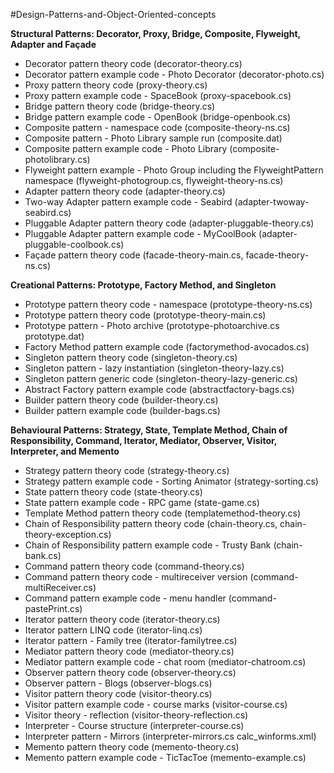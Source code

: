 #Design-Patterns-and-Object-Oriented-concepts

**Structural Patterns: Decorator, Proxy, Bridge, Composite, Flyweight, Adapter and Façade**
* Decorator pattern theory code (decorator-theory.cs) 
* Decorator pattern example code - Photo Decorator (decorator-photo.cs)
* Proxy pattern theory code (proxy-theory.cs) 
* Proxy pattern example code - SpaceBook (proxy-spacebook.cs) 
* Bridge pattern theory code (bridge-theory.cs) 
* Bridge pattern example code - OpenBook (bridge-openbook.cs)
* Composite pattern - namespace code (composite-theory-ns.cs) 
* Composite pattern - Photo Library sample run (composite.dat) 
* Composite pattern example code - Photo Library (composite-photolibrary.cs) 
* Flyweight pattern example - Photo Group including the FlyweightPattern namespace (flyweight-photogroup.cs, flyweight-theory-ns.cs)
* Adapter pattern theory code (adapter-theory.cs) 
* Two-way Adapter pattern example code - Seabird (adapter-twoway-seabird.cs) 
* Pluggable Adapter pattern theory code (adapter-pluggable-theory.cs) 
* Pluggable Adapter pattern example code - MyCoolBook (adapter-pluggable-coolbook.cs) 
* Façade pattern theory code (facade-theory-main.cs, facade-theory-ns.cs)

**Creational Patterns: Prototype, Factory Method, and Singleton**
* Prototype pattern theory code - namespace (prototype-theory-ns.cs) 
* Prototype pattern theory code (prototype-theory-main.cs) 
* Prototype pattern - Photo archive (prototype-photoarchive.cs  prototype.dat)
* Factory Method pattern example code (factorymethod-avocados.cs) 
* Singleton pattern theory code (singleton-theory.cs) 
* Singleton pattern - lazy instantiation (singleton-theory-lazy.cs) 
* Singleton pattern generic code (singleton-theory-lazy-generic.cs)
* Abstract Factory pattern example code (abstractfactory-bags.cs) 
* Builder pattern theory code (builder-theory.cs) 
* Builder pattern example code (builder-bags.cs)

**Behavioural Patterns: Strategy, State, Template Method, Chain of Responsibility, Command, Iterator, Mediator, Observer, Visitor, Interpreter, and Memento**
* Strategy pattern theory code (strategy-theory.cs) 
* Strategy pattern example code - Sorting Animator (strategy-sorting.cs) 
* State pattern theory code (state-theory.cs) 
* State pattern example code - RPC game (state-game.cs) 
* Template Method pattern theory code (templatemethod-theory.cs)
* Chain of Responsibility pattern theory code (chain-theory.cs, chain-theory-exception.cs) 
* Chain of Responsibility pattern example code - Trusty Bank (chain-bank.cs) 
* Command pattern theory code (command-theory.cs) 
* Command pattern theory code - multireceiver version (command-multiReceiver.cs) 
* Command pattern example code - menu handler (command-pastePrint.cs)
* Iterator pattern theory code (iterator-theory.cs) 
* Iterator pattern LINQ code (iterator-linq.cs) 
* Iterator pattern - Family tree (iterator-familytree.cs) 
* Mediator pattern theory code (mediator-theory.cs) 
* Mediator pattern example code - chat room (mediator-chatroom.cs) 
* Observer pattern theory code (observer-theory.cs) 
* Observer pattern - Blogs (observer-blogs.cs)
* Visitor pattern theory code (visitor-theory.cs) 
* Visitor pattern example code - course marks (visitor-course.cs) 
* Visitor theory - reflection (visitor-theory-reflection.cs)
* Interpreter - Course structure (interpreter-course.cs)
* Interpreter pattern - Mirrors (interpreter-mirrors.cs    calc_winforms.xml)
* Memento pattern theory code (memento-theory.cs) 
* Memento pattern example code - TicTacToe (memento-example.cs)

